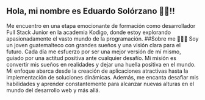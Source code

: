 ## Hola, mi nombre es Eduardo Solórzano 👋🏽!!
Me encuentro en una etapa emocionante de formación como desarrollador Full Stack Junior en la academia Kodigo, donde estoy explorando apasionadamente el vasto mundo de la programación.
##Sobre me 👨🏽‍💻
Soy un joven guatemalteco con grandes sueños y una visión clara para el futuro. Cada día me esfuerzo por ser una mejor versión de mí mismo, guiado por una actitud positiva ante cualquier desafío. Mi misión es convertir mis sueños en realidades y dejar una huella positiva en el mundo.
Mi enfoque abarca desde la creación de aplicaciones atractivas hasta la implementación de soluciones dinámicas. Además, me encanta desafiar mis habilidades y aprender constantemente para alcanzar nuevas alturas en el mundo del desarrollo web y más allá.
